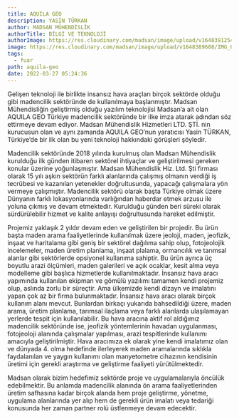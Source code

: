 ```yaml
---
title: AQUILA GEO
description: YASİN TÜRKAN
author: MADSAN MÜHENDİSLİK
authorTitle: BİLGİ VE TEKNOLOJİ
authorImage: https://res.cloudinary.com/madsan/image/upload/v1648391254/IMG_0263_sg9rm8.jpg
image: https://res.cloudinary.com/madsan/image/upload/v1648389688/IMG_0257_ilfudb.jpg
tags:
  - fuar
path: aquila-geo
date: 2022-03-27 05:24:36
---
```

Gelişen teknoloji ile birlikte insansız hava araçları birçok sektörde olduğu gibi madencilik sektöründe de kullanılmaya başlanmıştır. Madsan Mühendisliğin geliştirmiş olduğu yazılım teknolojisi Madsan’a ait olan AQUILA GEO Türkiye madencilik sektöründe bir ilke imza atarak adından söz ettirmeye devam ediyor. Madsan Mühendislik Hizmetleri LTD. ŞTİ. nin kurucusun olan ve aynı zamanda AQUILA GEO’nun yaratıcısı Yasin TÜRKAN, Türkiye’de bir ilk olan bu yeni teknoloji hakkındaki görüşleri şöyledir.



Madencilik sektöründe 2018 yılında kurulmuş olan Madsan Mühendislik kurulduğu ilk günden itibaren sektörel ihtiyaçlar ve geliştirilmesi gereken konular üzerine yoğunlaşmıştır. Madsan Mühendislik Hiz. Ltd. Şti firması olarak 15 yılı aşkın sektörün farklı alanlarında çalışmış olmanın verdiği iş tecrübesi ve kazanılan yetenekler doğrultusunda, yapacağı çalışmalara yön vermeye çalışmıştır. Madencilik sektörü olarak başta Türkiye olmak üzere Dünyanın farklı lokasyonlarında varlığından haberdar etmek arzusu ile yoluna çıkmış ve devam etmektedir. Kurulduğu günden beri süreki olarak sürdürülebilir hizmet ve kalite anlayışı doğrultusunda hareket edilmiştir.



Projemiz yaklaşık 2 yıldır devam eden ve geliştirilen bir projedir. Bu ürün başta maden arama faaliyetlerinde kullanılmak üzere jeoloji, maden, jeofizik, inşaat ve haritalama gibi geniş bir sektörel dağılıma sahip olup,  fotojeolojik incelemeler, maden üretim planlama, inşaat plalama, ormancılık ve tarımsal alanlar gibi sektörlerde opsiyonel kullanıma sahiptir. Bu ürün ayrıca üç boyutlu arazi ölçümleri, maden galerileri ve açık ocaklar, kesit alma veya modelleme gibi başlıca hizmetlerde kullanılmaktadır. İnsansız hava aracı yapımında kullanılan ekipman ve gömülü yazılımı tamamen kendi projemiz olup, aslında zorlu bir süreçtir. Ama ülkemizde kendi dizayn ve imalatını yapan çok az bir firma bulunmaktadır. İnsansız hava aracı olarak birçok kullanım alanı mevcut. Bunlardan birkaçı yukarıda bahsedildiği üzere, maden arama, üretim planlama, tarımsal ilaçlama veya farklı alanlarda ulaşılamayan yerlerde tespit için kullanılabilir. Bu hava aracına aktif rol aldığımız madencilik sektöründe ise, jeofizik yöntemlerinin havadan uygulanması, fotojeoloji alanında çalışmalar yapılması, arazi tespitlerinde kullanımı amacıyla geliştirilmiştir. Hava aracımıza ek olarak yine kendi imalatımız olan ve dünyada 4. olma hedefinde ilerleyerek maden aramalarında sıklıkla faydalanılan ve yaygın kullanımı olan manyetometre cihazının kendisinin üretimi için gerekli araştırma ve geliştirme faaliyeti yürütülmektedir.



Madsan olarak bizim hedefimiz sektörde proje ve uygulamalarıyla öncülük edebilmektir. Bu anlamda madencilik alanında ön arama faaliyetlerinden üretim safhasına kadar birçok alanda hem proje geliştirme, yönetme, uygulama alanlarında yer alıp hem de gerekli ürün imalatı veya tedariği konusunda her zaman partner rolü üstlenmeye devam edecektir.
